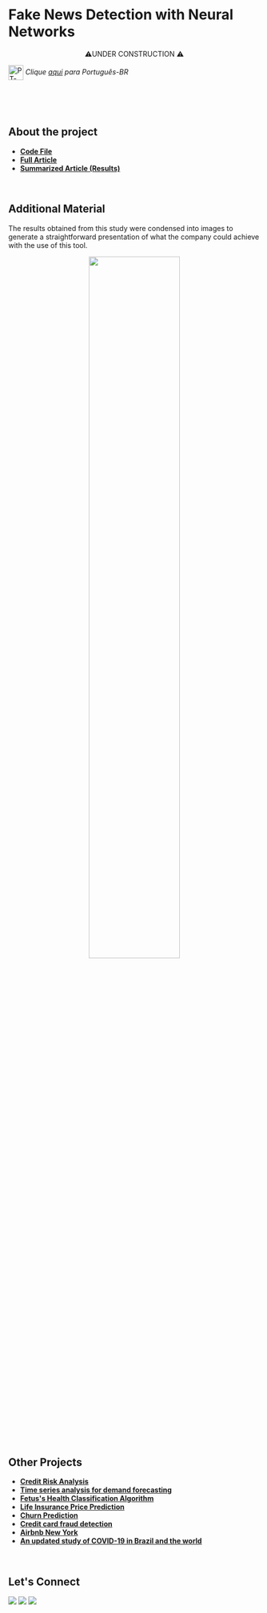 # Fake News Detection with Neural Networks

<p align="center">
  ⚠️UNDER CONSTRUCTION ⚠️
</p>

<img align="center" alt="PT-BR" height="30" width="30" src="https://em-content.zobj.net/thumbs/120/whatsapp/326/flag-brazil_1f1e7-1f1f7.png"> _Clique [aqui](https://github.com/raffaloffredo/fake_news_detection_portuguese) para Português-BR_   
<br/>

<p align="center">
  <img src="">
</p>
<br/>

## About the project


* **[Code File]()**
* **[Full Article]()**
* **[Summarized Article (Results)]()**

<br/>

## Additional Material 
The results obtained from this study were condensed into images to generate a straightforward presentation of what the company could achieve with the use of this tool.

<p align="center">
  <img src="" width="60%">
</p>

<br/>

## Other Projects

* **[Credit Risk Analysis](https://github.com/raffaloffredo/credit_risk_analysis)**
* **[Time series analysis for demand forecasting](https://github.com/raffaloffredo/demand_forecasting_with_time_series)**
* **[Fetus's Health Classification Algorithm](https://github.com/raffaloffredo/fetus_health_classification)**
* **[Life Insurance Price Prediction](https://github.com/raffaloffredo/life_insurance_price_prediction)**
* **[Churn Prediction](https://github.com/raffaloffredo/churn_prediction)**
* **[Credit card fraud detection](https://github.com/raffaloffredo/fraud_detection)**
* **[Airbnb New York](https://github.com/raffaloffredo/airbnb_new_york)**
* **[An updated study of COVID-19 in Brazil and the world](https://github.com/raffaloffredo/covid_2023)**
<br/>

 ## Let's Connect
<div>
  <a href="https://www.linkedin.com/in/raffaela-loffredo/" target="_blank"><img src="https://img.shields.io/badge/-LinkedIn-%230077B5?style=for-the-badge&logo=linkedin&logoColor=white" target="_blank"></a>
    <a href="https://sites.google.com/view/loffredo/" target="_blank"><img src="https://img.shields.io/badge/website-000000?style=for-the-badge&logo=About.me&logoColor=white"></a>
  <a href="https://medium.com/@loffredo.ds" target="_blank"><img src="https://img.shields.io/badge/Medium-12100E?style=for-the-badge&logo=medium&logoColor=white"></a>
</div>
